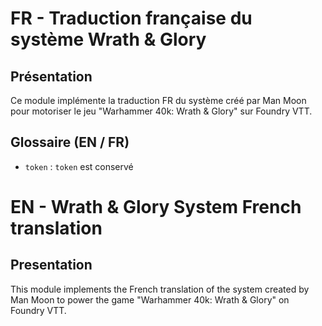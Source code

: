 # FR - Traduction française du système Wrath & Glory

## Présentation

 Ce module implémente la traduction FR du système créé par Man Moon pour motoriser le jeu "Warhammer 40k: Wrath & Glory" sur Foundry VTT.

## Glossaire (EN / FR)

 - `token` : `token` est conservé

# EN - Wrath & Glory System French translation

## Presentation

 This module implements the French translation of the system created by Man Moon to power the game "Warhammer 40k: Wrath & Glory" on Foundry VTT.